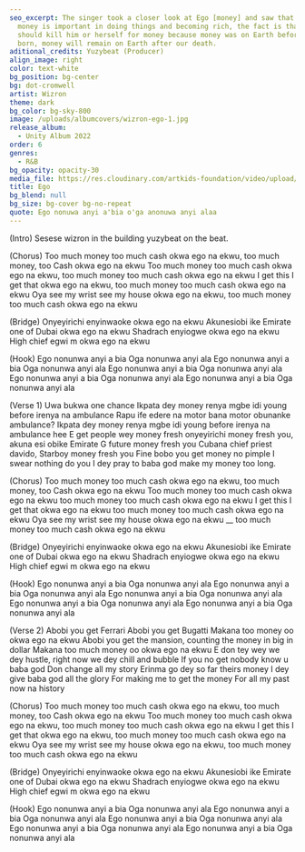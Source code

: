 ```yaml
---
seo_excerpt: The singer took a closer look at Ego [money] and saw that although
  money is important in doing things and becoming rich, the fact is that no one
  should kill him or herself for money because money was on Earth before we were
  born, money will remain on Earth after our death.
aditional_credits: Yuzybeat (Producer)
align_image: right
color: text-white
bg_position: bg-center
bg: dot-cromwell
artist: Wizron
theme: dark
bg_color: bg-sky-800
image: /uploads/albumcovers/wizron-ego-1.jpg
release_album:
  - Unity Album 2022
order: 6
genres:
  - R&B
bg_opacity: opacity-30
media_file: https://res.cloudinary.com/artkids-foundation/video/upload/v1665778901/06._Wizron_-_Ego_l6puiq.mp3
title: Ego
bg_blend: null
bg_size: bg-cover bg-no-repeat
quote: Ego nonuwa anyi a'bia o'ga anonuwa anyi alaa
---
```


(Intro)
Sesese wizron in the building yuzybeat on the beat.

(Chorus)
Too much money too much cash okwa ego na ekwu, too much money, too Cash okwa ego na ekwu
Too much money too much cash okwa ego na ekwu, too much money too much cash okwa ego na ekwu
I get this I get that okwa ego na ekwu, too much money too much cash okwa ego na ekwu
Oya see my wrist see my house okwa ego na ekwu, too much money too much cash okwa ego na ekwu

(Bridge)
Onyeyirichi enyinwaoke okwa ego na ekwu
Akunesiobi ike Emirate one of Dubai okwa ego na ekwu
Shadrach enyiogwe okwa ego na ekwu
High chief egwi m okwa ego na ekwu

(Hook)
Ego nonunwa anyi a bia
Oga nonunwa anyi ala
Ego nonunwa anyi a bia
Oga nonunwa anyi ala
Ego nonunwa anyi a bia
Oga nonunwa anyi ala
Ego nonunwa anyi a bia
Oga nonunwa anyi ala
Ego nonunwa anyi a bia
Oga nonunwa anyi ala

(Verse 1)
Uwa bukwa one chance Ikpata dey money renya mgbe idi young before irenya na ambulance
Rapu ife edere na motor bana motor obunanke ambulance?
Ikpata dey money renya mgbe idi young before irenya na ambulance hee
E get people wey money fresh onyeyirichi money fresh you,
akuna esi obike Emirate G future money fresh you Cubana chief priest davido, Starboy money fresh you
Fine bobo you get money no pimple I swear nothing do you
I dey pray to baba god make my money too long.

(Chorus)
Too much money too much cash okwa ego na ekwu,
too much money, too Cash okwa ego na ekwu
Too much money too much cash okwa ego na ekwu
too much money too much cash okwa ego na ekwu
I get this I get that okwa ego na ekwu
too much money too much cash okwa ego na ekwu
Oya see my wrist see my house okwa ego na ekwu __
too much money too much cash okwa ego na ekwu

(Bridge)
Onyeyirichi enyinwaoke okwa ego na ekwu
Akunesiobi ike Emirate one of Dubai okwa ego na ekwu
Shadrach enyiogwe okwa ego na ekwu
High chief egwi m okwa ego na ekwu

(Hook)
Ego nonunwa anyi a bia
Oga nonunwa anyi ala
Ego nonunwa anyi a bia
Oga nonunwa anyi ala
Ego nonunwa anyi a bia
Oga nonunwa anyi ala
Ego nonunwa anyi a bia
Oga nonunwa anyi ala
Ego nonunwa anyi a bia
Oga nonunwa anyi ala

(Verse 2)
Abobi you get Ferrari
Abobi you get Bugatti
Makana too money oo okwa ego na ekwu
Abobi you get the mansion, counting the money in big in dollar
Makana too much money oo okwa ego na ekwu
E don tey wey we dey hustle, right now we dey chill and bubble
If you no get nobody know u
baba god Don change all my story
Erinma go dey so far  theirs money
I dey give baba god all the glory
For making me to get the money
For all my past now na history

(Chorus)
Too much money too much cash okwa ego na ekwu, too much money, too Cash okwa ego na ekwu
Too much money too much cash okwa ego na ekwu, too much money too much cash okwa ego na ekwu
I get this I get that okwa ego na ekwu, too much money too much cash okwa ego na ekwu
Oya see my wrist see my house okwa ego na ekwu, too much money too much cash okwa ego na ekwu

(Bridge)
Onyeyirichi enyinwaoke okwa ego na ekwu
Akunesiobi ike Emirate one of Dubai okwa ego na ekwu
Shadrach enyiogwe okwa ego na ekwu
High chief egwi m okwa ego na ekwu

(Hook)
Ego nonunwa anyi a bia
Oga nonunwa anyi ala
Ego nonunwa anyi a bia
Oga nonunwa anyi ala
Ego nonunwa anyi a bia
Oga nonunwa anyi ala
Ego nonunwa anyi a bia
Oga nonunwa anyi ala
Ego nonunwa anyi a bia
Oga nonunwa anyi ala